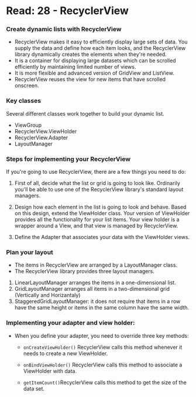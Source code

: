 # Read: 28 - RecyclerView

### Create dynamic lists with RecyclerView  
 
- RecyclerView makes it easy to efficiently display large sets of data. You supply the data and define how each item looks, and the RecyclerView library dynamically creates the elements when they're needed.
- It is a container for displaying large datasets which can be scrolled efficiently by maintaining limited number of views.
- It is more flexible and advanced version of GridView and ListView.
- RecyclerView reuses the view for new items that have scrolled onscreen.

### Key classes

Several different classes work together to build your dynamic list.

- ViewGroup
- RecyclerView.ViewHolder
- RecyclerView.Adapter
- LayoutManager

### Steps for implementing your RecyclerView

If you're going to use RecyclerView, there are a few things you need to do:

1. First of all, decide what the list or grid is going to look like. Ordinarily you'll be able to use one of the RecyclerView library's standard layout managers.

2. Design how each element in the list is going to look and behave. Based on this design, extend the ViewHolder class. Your version of ViewHolder provides all the functionality for your list items. Your view holder is a wrapper around a View, and that view is managed by RecyclerView.

3. Define the Adapter that associates your data with the ViewHolder views.

### Plan your layout

- The items in RecyclerView are arranged by a LayoutManager class.
- The RecyclerView library provides three layout managers.

1. LinearLayoutManager arranges the items in a one-dimensional list.
2. GridLayoutManager arranges all items in a two-dimensional grid (Vertically and Horizantaly)
3. StaggeredGridLayoutManager: it does not require that items in a row have the same height or items in the same column have the same width.

### Implementing your adapter and view holder:
  - When you define your adapter, you need to override three key methods:
    - `onCreateViewHolder()` RecyclerView calls this method whenever it needs to create a new ViewHolder.

    - `onBindViewHolder()` RecyclerView calls this method to associate a ViewHolder with data.

    - `getItemCount()`RecyclerView calls this method to get the size of the data set.
